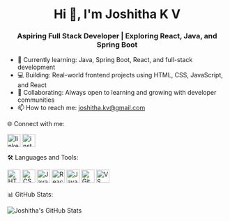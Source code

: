 <h1 align="center">Hi 👋, I'm Joshitha K V</h1>
<h3 align="center">Aspiring Full Stack Developer | Exploring React, Java, and Spring Boot</h3>

- 🌱 Currently learning: Java, Spring Boot, React, and full-stack development  
- 💻 Building: Real-world frontend projects using HTML, CSS, JavaScript, and React  
- 🤝 Collaborating: Always open to learning and growing with developer communities  
- 📫 How to reach me: joshitha.kv@gmail.com  


🌐 Connect with me:
<p align="left">
  <a href="https://www.linkedin.com/in/joshitha-k-v-b17083259/" target="blank"><img align="center" src="https://img.shields.io/badge/LinkedIn-blue?logo=linkedin&logoColor=white" alt="linkedin" height="30" /></a>
  <a href="https://www.instagram.com/joshitha_kv/" target="blank"><img align="center" src="https://img.shields.io/badge/Instagram-E4405F?logo=instagram&logoColor=white" alt="instagram" height="30" /></a>
</p>



🛠️ Languages and Tools:
<p align="left">
  <img src="https://cdn.jsdelivr.net/gh/devicons/devicon/icons/html5/html5-original.svg" height="30" alt="HTML" />
  <img src="https://cdn.jsdelivr.net/gh/devicons/devicon/icons/css3/css3-original.svg" height="30" alt="CSS" />
  <img src="https://cdn.jsdelivr.net/gh/devicons/devicon/icons/javascript/javascript-original.svg" height="30" alt="JavaScript" />
  <img src="https://cdn.jsdelivr.net/gh/devicons/devicon/icons/react/react-original.svg" height="30" alt="React" />
  <img src="https://cdn.jsdelivr.net/gh/devicons/devicon/icons/java/java-original.svg" height="30" alt="Java" />
  <img src="https://cdn.jsdelivr.net/gh/devicons/devicon/icons/github/github-original.svg" height="30" alt="GitHub" />
  <img src="https://cdn.jsdelivr.net/gh/devicons/devicon/icons/vscode/vscode-original.svg" height="30" alt="VS Code" />
</p>



📊 GitHub Stats:
<p align="left">
  <img src="https://github-readme-stats.vercel.app/api?username=JoshithaKV&show_icons=true&theme=radical" alt="Joshitha's GitHub Stats" />
</p>
